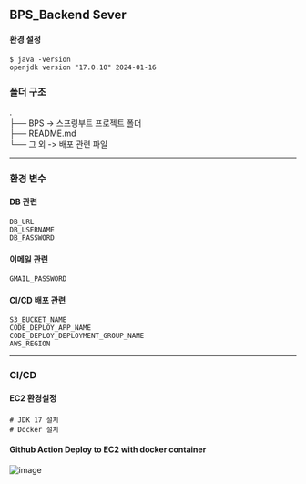 ## BPS_Backend Sever

#### 환경 설정
```
$ java -version
openjdk version "17.0.10" 2024-01-16
```

### 폴더 구조
. </br>
├── BPS -> 스프링부트 프로젝트 폴더 </br>
├── README.md </br>
└── 그 외 -> 배포 관련 파일</br>
___
### 환경 변수
#### DB 관련
```
DB_URL
DB_USERNAME
DB_PASSWORD
```
#### 이메일 관련
```
GMAIL_PASSWORD
```
#### CI/CD 배포 관련
```
S3_BUCKET_NAME
CODE_DEPLOY_APP_NAME
CODE_DEPLOY_DEPLOYMENT_GROUP_NAME
AWS_REGION
```
___
### CI/CD
#### EC2 환경설정
```
# JDK 17 설치
# Docker 설치
```

#### Github Action Deploy to EC2 with docker container
![image](https://github.com/Team5-be01-Final-Project/Backend/assets/150888333/5d092b4d-9ff5-40e0-a55a-133ef07085ca)

